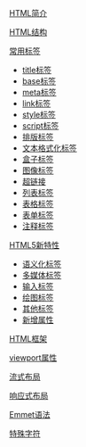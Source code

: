 [HTML简介](HTML简介.md)

[HTML结构](HTML结构.md)

[常用标签]()
- [title标签](常用标签/title标签.md)
- [base标签](常用标签/basee标签.md)
- [meta标签](常用标签/meta标签.md)
- [link标签](常用标签/link标签.md)
- [style标签](常用标签/style标签.md)
- [script标签](常用标签/script标签.md)
- [排版标签](常用标签/排版标签.md)
- [文本格式化标签](常用标签/文本格式化标签.md)
- [盒子标签](常用标签/盒子标签.md)
- [图像标签](常用标签/图像标签.md)
- [超链接](常用标签/超链接.md)
- [列表标签](常用标签/列表标签.md)
- [表格标签](常用标签/表格标签.md)
- [表单标签](常用标签/表单标签.md)
- [注释标签](常用标签/注释标签.md)

[HTML5新特性]()
- [语义化标签](HTML5新特性/语义化标签.md)
- [多媒体标签](HTML5新特性/多媒体标签.md)
- [输入标签](HTML5新特性/输入标签.md)
- [绘图标签](HTML5新特性/绘图标签.md)
- [其他标签](HTML5新特性/其他标签.md)
- [新增属性](HTML5新特性/新增属性.md)

[HTML框架]()

[viewport属性]()

[流式布局]()

[响应式布局]()

[Emmet语法]()

[特殊字符]()
